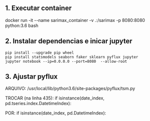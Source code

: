 ## 1. Executar container

docker run -it --name sarimax_container -v .:/sarimax -p 8080:8080 python:3.6 bash

## 2. Instalar dependencias e inicar jupyter
```
pip install --upgrade pip wheel
pip install statsmodels seaborn faker sklearn pyflux jupyter
jupyter notebook --ip=0.0.0.0 --port=8080  --allow-root
```
## 3. Ajustar pyflux
ARQUIVO:
/usr/local/lib/python3.6/site-packages/pyflux/tsm.py

TROCAR (na linha 435):
if isinstance(date_index, pd.tseries.index.DatetimeIndex):

POR:
if isinstance(date_index, pd.DatetimeIndex):

